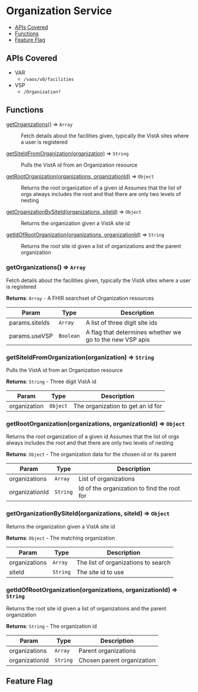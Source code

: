 # Organization Service

* [APIs Covered](#apis-covered)
* [Functions](#functions)
* [Feature Flag](#feature-flag)

<a name="apis-covered"></a>
## APIs Covered
- VAR
  - `/vaos/v0/facilities`
- VSP
  - `/Organization?`

<a name="functions"></a>
## Functions

<dl>
<dt><a href="#getOrganizations">getOrganizations()</a> ⇒ <code>Array</code></dt>
<dd><p>Fetch details about the facilities given, typically the VistA sites
where a user is registered</p>
</dd>
<dt><a href="#getSiteIdFromOrganization">getSiteIdFromOrganization(organization)</a> ⇒ <code>String</code></dt>
<dd><p>Pulls the VistA id from an Organization resource</p>
</dd>
<dt><a href="#getRootOrganization">getRootOrganization(organizations, organizationId)</a> ⇒ <code>Object</code></dt>
<dd><p>Returns the root organization of a given id
Assumes that the list of orgs always includes the root and that there
are only two levels of nesting</p>
</dd>
<dt><a href="#getOrganizationBySiteId">getOrganizationBySiteId(organizations, siteId)</a> ⇒ <code>Object</code></dt>
<dd><p>Returns the organization given a VistA site id</p>
</dd>
<dt><a href="#getIdOfRootOrganization">getIdOfRootOrganization(organizations, organizationId)</a> ⇒ <code>String</code></dt>
<dd><p>Returns the root site id given a list of organizations and the parent organization</p>
</dd>
</dl>

<a name="getOrganizations"></a>

### getOrganizations() ⇒ <code>Array</code>
Fetch details about the facilities given, typically the VistA sites
where a user is registered

**Returns**: <code>Array</code> - A FHIR searchset of Organization resources  

| Param | Type | Description |
| --- | --- | --- |
| params.siteIds | <code>Array</code> | A list of three digit site ids |
| params.useVSP | <code>Boolean</code> | A flag that determines whether we go to the new VSP apis |

<a name="getSiteIdFromOrganization"></a>

### getSiteIdFromOrganization(organization) ⇒ <code>String</code>
Pulls the VistA id from an Organization resource

**Returns**: <code>String</code> - Three digit VistA id  

| Param | Type | Description |
| --- | --- | --- |
| organization | <code>Object</code> | The organization to get an id for |

<a name="getRootOrganization"></a>

### getRootOrganization(organizations, organizationId) ⇒ <code>Object</code>
Returns the root organization of a given id
Assumes that the list of orgs always includes the root and that there
are only two levels of nesting

**Returns**: <code>Object</code> - The organization data for the chosen id or its parent  

| Param | Type | Description |
| --- | --- | --- |
| organizations | <code>Array</code> | List of organizations |
| organizationId | <code>String</code> | Id of the organization to find the root for |

<a name="getOrganizationBySiteId"></a>

### getOrganizationBySiteId(organizations, siteId) ⇒ <code>Object</code>
Returns the organization given a VistA site id

**Returns**: <code>Object</code> - The matching organization  

| Param | Type | Description |
| --- | --- | --- |
| organizations | <code>Array</code> | The list of organizations to search |
| siteId | <code>String</code> | The site id to use |

<a name="getIdOfRootOrganization"></a>

### getIdOfRootOrganization(organizations, organizationId) ⇒ <code>String</code>
Returns the root site id given a list of organizations and the parent organization

**Returns**: <code>String</code> - The organization id  

| Param | Type | Description |
| --- | --- | --- |
| organizations | <code>Array</code> | Parent organizations |
| organizationId | <code>String</code> | Chosen parent organization |


<a name="feature-flag"></a>
## Feature Flag
